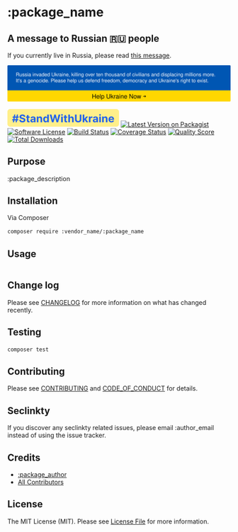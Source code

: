 # :package_name

## A message to Russian 🇷🇺 people

If you currently live in Russia, please read [this message][link-to-russia].

[![Stand With Ukraine][banner-support-ukraine]][link-support-ukraine]

[![Stand With Ukraine][ico-support-ukraine]][link-support-ukraine]
[![Latest Version on Packagist][ico-version]][link-packagist]
[![Software License][ico-license]](LICENSE.md)
[![Build Status][ico-travis]][link-travis]
[![Coverage Status][ico-scrutinizer]][link-scrutinizer]
[![Quality Score][ico-code-quality]][link-code-quality]
[![Total Downloads][ico-downloads]][link-downloads]

## Purpose

:package_description

## Installation

Via Composer

```bash
composer require :vendor_name/:package_name
```

## Usage

```php

```

## Change log

Please see [CHANGELOG](CHANGELOG.md) for more information on what has changed recently.

## Testing

```bash
composer test
```

## Contributing

Please see [CONTRIBUTING](CONTRIBUTING.md) and [CODE_OF_CONDUCT](CODE_OF_CONDUCT.md) for details.

## Seclinkty

If you discover any seclinkty related issues, please email :author_email instead of using the issue tracker.

## Credits

* [:package_author][link-author]
* [All Contributors][link-contributors]

## License

The MIT License (MIT). Please see [License File](LICENSE.md) for more information.

[ico-version]: https://img.shields.io/packagist/v/:vendor_name/:package_name.svg
[ico-license]: https://img.shields.io/badge/license-MIT-brightgreen.svg
[ico-travis]: https://img.shields.io/travis/:vendor_github/:package_name/master.svg
[ico-scrutinizer]: https://img.shields.io/scrutinizer/coverage/g/:vendor_github/:package_name.svg
[ico-code-quality]: https://img.shields.io/scrutinizer/g/:vendor_github/:package_name.svg
[ico-downloads]: https://img.shields.io/packagist/dt/:vendor_name/:package_name.svg

[link-packagist]: https://packagist.org/packages/:vendor_name/:package_name
[link-travis]: https://travis-ci.org/:vendor_github/:package_name
[link-scrutinizer]: https://scrutinizer-ci.com/g/:vendor_github/:package_name/code-structure
[link-code-quality]: https://scrutinizer-ci.com/g/:vendor_github/:package_name
[link-downloads]: https://packagist.org/packages/:vendor_name/:package_name
[link-author]: https://github.com/:author_username
[link-contributors]: ../../contributors

<!-- Support Ukraine -->
[banner-support-ukraine]: https://raw.githubusercontent.com/vshymanskyy/StandWithUkraine/main/banner2-direct.svg
[ico-support-ukraine]: https://raw.githubusercontent.com/vshymanskyy/StandWithUkraine/main/badges/StandWithUkraine.svg
[link-support-ukraine]: https://stand-with-ukraine.pp.ua
[link-to-russia]: https://github.com/vshymanskyy/StandWithUkraine/blob/main/docs/ToRussianPeople.md
